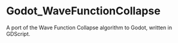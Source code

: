 # Godot_WaveFunctionCollapse
A port of the Wave Function Collapse algorithm to Godot, written in GDScript.
